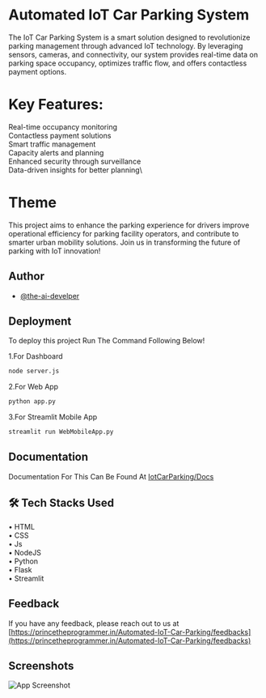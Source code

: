 
# Automated IoT Car Parking System

The IoT Car Parking System is a smart solution designed to revolutionize parking management through advanced IoT technology. By leveraging sensors, cameras, and connectivity, our system provides real-time data on parking space occupancy, optimizes traffic flow, and offers contactless payment options.

# Key Features:

Real-time occupancy monitoring\
Contactless payment solutions\
Smart traffic management\
Capacity alerts and planning\
Enhanced security through surveillance\
Data-driven insights for better planning\

# Theme

This project aims to enhance the parking experience for drivers improve operational efficiency for parking facility operators, and contribute to smarter urban mobility solutions. Join us in transforming the future of parking with IoT innovation!

## Author

- [@the-ai-develper](https://www.github.com/the-ai-developer)


## Deployment

To deploy this project Run The Command Following Below!

1.For Dashboard 

```bash
node server.js
```

2.For Web App 

```bash
python app.py
```

3.For Streamlit Mobile App 

```bash
streamlit run WebMobileApp.py
```

## Documentation

Documentation For This Can Be Found At 
[IotCarParking/Docs](https://linktodocumentation)


## 🛠 Tech Stacks Used
• HTML\
• CSS\
• Js\
• NodeJS\
• Python\
• Flask\
• Streamlit

## Feedback

If you have any feedback, please reach out to us at        [https://princetheprogrammer.in/Automated-IoT-Car-Parking/feedbacks](https://princetheprogrammer.in/Automated-IoT-Car-Parking/feedbacks)


## Screenshots

![App Screenshot](https://via.placeholder.com/468x300?text=App+Screenshot+Here)


